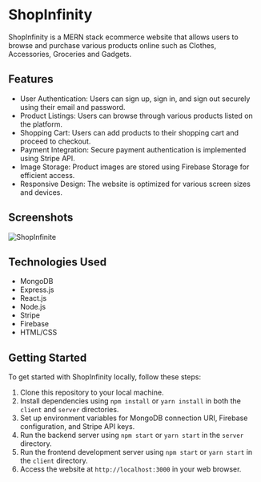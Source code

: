 # ShopInfinity 

ShopInfinity is a MERN stack ecommerce website that allows users to browse and purchase various products online such as Clothes, Accessories, Groceries and Gadgets.

## Features

- User Authentication: Users can sign up, sign in, and sign out securely using their email and password.
- Product Listings: Users can browse through various products listed on the platform.
- Shopping Cart: Users can add products to their shopping cart and proceed to checkout.
- Payment Integration: Secure payment authentication is implemented using Stripe API.
- Image Storage: Product images are stored using Firebase Storage for efficient access.
- Responsive Design: The website is optimized for various screen sizes and devices.

## Screenshots

![ShopInfinite](https://github.com/Abhinav0826/ShopInfinity-Ecommerce-MERN-Stack-/assets/98962378/708a6bc4-d101-4e10-b2f7-dfca408b6d58)

## Technologies Used

- MongoDB
- Express.js
- React.js
- Node.js
- Stripe
- Firebase
- HTML/CSS

## Getting Started

To get started with ShopInfinity locally, follow these steps:

1. Clone this repository to your local machine.
2. Install dependencies using `npm install` or `yarn install` in both the `client` and `server` directories.
3. Set up environment variables for MongoDB connection URI, Firebase configuration, and Stripe API keys.
4. Run the backend server using `npm start` or `yarn start` in the `server` directory.
5. Run the frontend development server using `npm start` or `yarn start` in the `client` directory.
6. Access the website at `http://localhost:3000` in your web browser.
